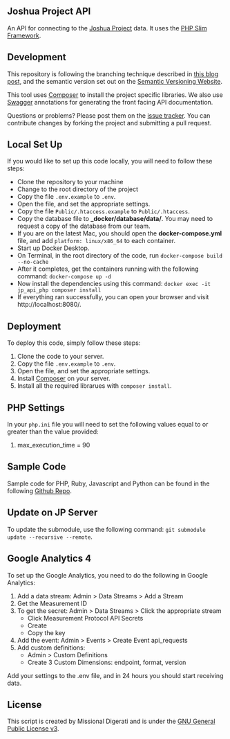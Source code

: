 Joshua Project API
------------------

An API for connecting to the [Joshua Project](https://joshuaproject.net) data.  It uses the [PHP Slim Framework](http://slimframework.com).

Development
-----------
This repository is following the branching technique described in [this blog post](http://nvie.com/posts/a-successful-git-branching-model/), and the semantic version set out on the [Semantic Versioning Website](http://semver.org/).

This tool uses [Composer](http://getcomposer.org/) to install the project specific libraries.  We also use [Swagger](https://developers.helloreverb.com/swagger/) annotations for generating the front facing API documentation.

Questions or problems? Please post them on the [issue tracker](https://github.com/MissionalDigerati/vts_cakephp_plugin/issues). You can contribute changes by forking the project and submitting a pull request.

Local Set Up
------------

If you would like to set up this code locally, you will need to follow these steps:

- Clone the repository to your machine
- Change to the root directory of the project
- Copy the file `.env.example` to `.env`.
- Open the file, and set the appropriate settings.
- Copy the file `Public/.htaccess.example` to `Public/.htaccess`.
- Copy the database file to **_docker/database/data/**.  You may need to request a copy of the database from our team.
- If you are on the latest Mac, you should open the **docker-compose.yml** file, and add `platform: linux/x86_64` to each container.
- Start up Docker Desktop.
- On Terminal, in the root directory of the code, run `docker-compose build --no-cache`
- After it completes, get the containers running with the following command: `docker-compose up -d`
- Now install the dependencies using this command: `docker exec -it jp_api_php composer install`
- If everything ran successfully, you can open your browser and visit http://localhost:8080/.

Deployment
----------

To deploy this code, simply follow these steps:

1. Clone the code to your server.
2. Copy the file `.env.example` to `.env`.
3. Open the file, and set the appropriate settings.
4. Install [Composer](https://getcomposer.org/) on your server.
5. Install all the required librarues with `composer install`.

PHP Settings
------------
In your `php.ini` file you will need to set the following values equal to or greater than the value provided:

1. max_execution_time = 90

Sample Code
-----------

Sample code for PHP, Ruby, Javascript and Python can be found in the following [Github Repo](https://github.com/MissionalDigerati/joshua_project_api_sample_code).

Update on JP Server
-------------------

To update the submodule, use the following command: `git submodule update --recursive --remote`.

Google Analytics 4
------------------

To set up the Google Analytics, you need to do the following in Google Analytics:

1. Add a data stream: Admin > Data Streams > Add a Stream
2. Get the Measurement ID
3. To get the secret: Admin > Data Streams > Click the appropriate stream
    - Click Measurement Protocol API Secrets
    - Create
    - Copy the key
4. Add the event: Admin > Events > Create Event api_requests
5. Add custom definitions:
    - Admin > Custom Definitions
    - Create 3 Custom Dimensions: endpoint, format, version

Add your settings to the .env file, and in 24 hours you should start receiving data.

License
-------
This script is created by Missional Digerati and is under the [GNU General Public License v3](http://www.gnu.org/licenses/gpl-3.0-standalone.html).
